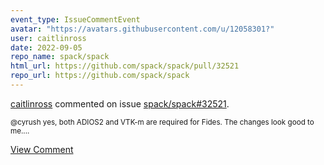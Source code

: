 ```yaml
---
event_type: IssueCommentEvent
avatar: "https://avatars.githubusercontent.com/u/12058301?"
user: caitlinross
date: 2022-09-05
repo_name: spack/spack
html_url: https://github.com/spack/spack/pull/32521
repo_url: https://github.com/spack/spack
---
```


<a href='https://github.com/caitlinross' target='_blank'>caitlinross</a> commented on issue <a href='https://github.com/spack/spack/pull/32521' target='_blank'>spack/spack#32521</a>.

<small>@cyrush yes, both ADIOS2 and VTK-m are required for Fides.  The changes look good to me....</small>

<a href='https://github.com/spack/spack/pull/32521' target='_blank'>View Comment</a>